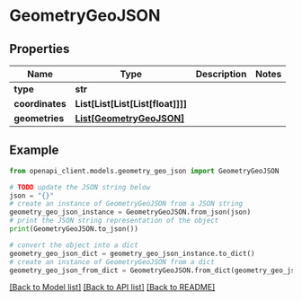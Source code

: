 # GeometryGeoJSON


## Properties

Name | Type | Description | Notes
------------ | ------------- | ------------- | -------------
**type** | **str** |  | 
**coordinates** | **List[List[List[List[float]]]]** |  | 
**geometries** | [**List[GeometryGeoJSON]**](GeometryGeoJSON.md) |  | 

## Example

```python
from openapi_client.models.geometry_geo_json import GeometryGeoJSON

# TODO update the JSON string below
json = "{}"
# create an instance of GeometryGeoJSON from a JSON string
geometry_geo_json_instance = GeometryGeoJSON.from_json(json)
# print the JSON string representation of the object
print(GeometryGeoJSON.to_json())

# convert the object into a dict
geometry_geo_json_dict = geometry_geo_json_instance.to_dict()
# create an instance of GeometryGeoJSON from a dict
geometry_geo_json_from_dict = GeometryGeoJSON.from_dict(geometry_geo_json_dict)
```
[[Back to Model list]](../README.md#documentation-for-models) [[Back to API list]](../README.md#documentation-for-api-endpoints) [[Back to README]](../README.md)


